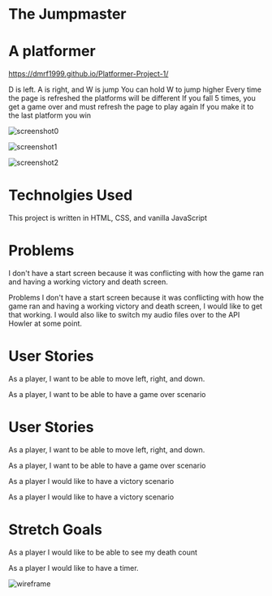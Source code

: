 # The Jumpmaster

# A platformer

https://dmrf1999.github.io/Platformer-Project-1/

D is left. A is right, and W is jump
You can hold W to jump higher
Every time the page is refreshed the platforms will be different
If you fall 5 times, you get a game over and must refresh the page to play again
If you make it to the last platform you win

![screenshot0](https://gyazo.com/bee0e0a72322f4827ee5abfddb1dcf29)

![screenshot1](https://gyazo.com/c281e5c12fe34842f5a58e0185519525)

![screenshot2](https://gyazo.com/24f1d163be47f427c58ae36963f0f1a5)

# Technolgies Used
This project is written in HTML, CSS, and vanilla JavaScript

# Problems
I don't have a start screen because it was conflicting with how the game ran and having a working victory and death screen.

Problems
I don't have a start screen because it was conflicting with how the game ran and having a working victory and death screen, I would like to get that working.  I would also like to switch my audio files over to the API Howler at some point.

# User Stories
As a player, I want to be able to move left, right, and down.

As a player, I want to be able to have a game over scenario

# User Stories
As a player, I want to be able to move left, right, and down.

As a player, I want to be able to have a game over scenario

As a player I would like to have a victory scenario

As a player I would like to have a victory scenario

# Stretch Goals
As a player I would like to be able to see my death count

As a player I would like to have a timer.

![wireframe](https://gyazo.com/9c291e97417122a2def68451b1edd33c)
